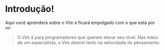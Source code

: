 # Introdução!

Aqui você aprenderá sobre o Vim e ficará empolgado com o que está por vir:

> O Vim é para programadores que querem elevar seu nível. Nas mãos de um especialista, o Vim destrói texto na velocidade do pensamento.
